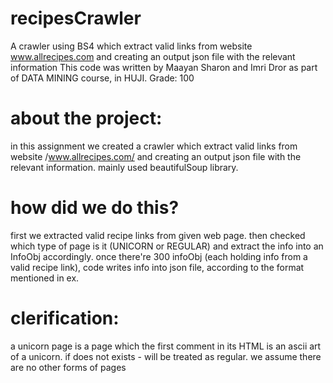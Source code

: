 # recipesCrawler
A crawler using BS4 which extract valid links from website www.allrecipes.com and creating an output json file with the relevant information
This code was written by  Maayan Sharon and Imri Dror as part of DATA MINING course, in HUJI.
Grade: 100

# about the project:
in this assignment we created a crawler which extract valid links from website /www.allrecipes.com/
and creating an output json file with the relevant information.
mainly used beautifulSoup library.

# how did we do this?
first we extracted valid recipe links from given web page.
then checked which type of page is it (UNICORN or REGULAR) and extract the info into an InfoObj accordingly.
once there're 300 infoObj (each holding info from a valid recipe link),
code writes info into json file, according to the format mentioned in ex.

# clerification:
a unicorn page is a page which the first comment in its HTML is an ascii art of a unicorn.
if does not exists - will be treated as regular.
we assume there are no other forms of pages
